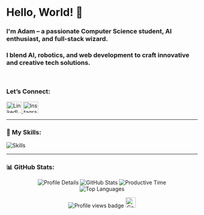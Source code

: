 <h1 align="left">Hello, World! 👋</h1>
<h3 align="left">I'm Adam – a passionate Computer Science student, AI enthusiast, and full-stack wizard.</h3>
<h3 align="left">I blend AI, robotics, and web development to craft innovative and creative tech solutions.</h3>
<br>

<h3 align="left">Let’s Connect:</h3>
<p align="left">
  <a href="https://linkedin.com/in/adam-ai" target="_blank">
    <img src="https://raw.githubusercontent.com/rahuldkjain/github-profile-readme-generator/master/src/images/icons/Social/linked-in-alt.svg" alt="LinkedIn" height="30" width="40" />
  </a>
  <a href="https://instagram.com/cocopaelle" target="_blank">
    <img src="https://raw.githubusercontent.com/rahuldkjain/github-profile-readme-generator/master/src/images/icons/Social/instagram.svg" alt="Instagram" height="30" width="40" />
  </a>
</p>

<hr>

<h3 align="left">🔧 My Skills:</h3>
<p align="left">
  <img src="https://go-skill-icons.vercel.app/api/icons?i=python,js,java,react,aws,pytorch,express,firebase,mongodb,mysql,nodejs,opencv,git,cpp,tensorflow,scikit-learn&theme=dark&perline=50" alt="Skills" />
</p>

<hr>

<h3 align="left">📊 GitHub Stats:</h3>
<div align="center">
  <!-- Profile Details -->
  <picture>
    <img alt="Profile Details" src="http://github-profile-summary-cards.vercel.app/api/cards/profile-details?username=adam-a-i&theme=dark">
  </picture>

  <!-- GitHub Stats -->
  <picture>
    <img alt="GitHub Stats" src="http://github-profile-summary-cards.vercel.app/api/cards/stats?username=adam-a-i&theme=dark">
  </picture>

  <!-- Productive Time -->
  <picture>
    <img alt="Productive Time" src="http://github-profile-summary-cards.vercel.app/api/cards/productive-time?username=adam-a-i&theme=dark&utcOffset=8">
  </picture>

  <br>

  <!-- Top Languages -->
  
<picture>
    <img alt="Top Languages" src="https://github-readme-stats.vercel.app/api/top-langs/?username=adam-a-i&layout=compact&theme=dark&utcOffset=8&cacheBuster=123456">
  </picture>
  <br>
  
  <!-- Profile Views -->
  <p align="center">
    <img src="https://komarev.com/ghpvc/?username=adam-a-i&label=Profile%20views&color=999999&style=flat" alt="Profile views badge" />
    <img src="https://i.giphy.com/media/v1.Y2lkPTc5MGI3NjExamZrcmUyN3NxNGd1Yjk3bWdzaGF1Zm5zMXVnem45ZHo2dnV5aGdvdiZlcD12MV9pbnRlcm5hbF9naWZfYnlfaWQmY3Q9Zw/z1HdiobjzYIrm/giphy.gif" width="27" alt="Cool GIF"/>
  </p>
</div>
